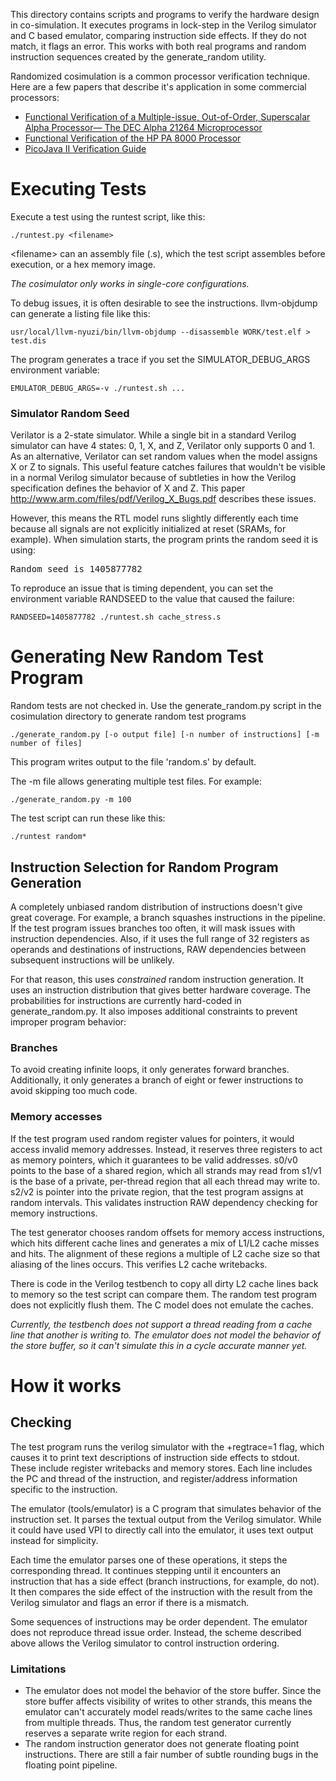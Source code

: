 This directory contains scripts and programs to verify the hardware design in
co-simulation. It executes programs in lock-step in the Verilog simulator and
C based emulator, comparing instruction side effects. If they do not match, it
flags an error. This works with both real programs and random instruction
sequences created by the generate_random utility.

Randomized cosimulation is a common processor verification technique. Here 
are a few papers that describe it's application in some commercial processors:

* [Functional Verification of a Multiple-issue, Out-of-Order, Superscalar Alpha Processor— The DEC Alpha 21264 Microprocessor](http://www.cs.clemson.edu/~mark/464/21264.verification.pdf) 
* [Functional Verification of the HP PA 8000 Processor](http://www.cs.clemson.edu/~mark/464/hp8000.verification.pdf) 
* [PicoJava II Verification Guide](http://www1.pldworld.com/@xilinx/html/pds/HDL/picoJava-II/docs/pj2-verif-guide.pdf)

# Executing Tests

Execute a test using the runtest script, like this:

    ./runtest.py <filename>

&lt;filename&gt; can an assembly file (.s), which the test script assembles
before execution, or a hex memory image. 

_The cosimulator only works in single-core configurations._

To debug issues, it is often desirable to see the instructions. llvm-objdump 
can generate a listing file like this:

    usr/local/llvm-nyuzi/bin/llvm-objdump --disassemble WORK/test.elf > test.dis

The program generates a trace if you set the SIMULATOR_DEBUG_ARGS 
environment variable:

    EMULATOR_DEBUG_ARGS=-v ./runtest.sh ...

### Simulator Random Seed

Verilator is a 2-state simulator. While a single bit in a standard Verilog 
simulator can have 4 states: 0, 1, X, and Z, Verilator only supports 0 and 1. 
As an alternative, Verilator can set random values when the model assigns X 
or Z to signals. This useful feature catches failures that wouldn't be 
visible in a normal Verilog simulator because of subtleties in how the Verilog
specification defines the behavior of X and Z. This paper 
http://www.arm.com/files/pdf/Verilog_X_Bugs.pdf describes these issues.

However, this means the RTL model runs slightly differently each time 
because all signals are not explicitly initialized at reset (SRAMs, for example). 
When simulation starts, the program prints the random seed it is using:

<pre>
Random seed is 1405877782
</pre>

To reproduce an issue that is timing dependent, you can set the environment 
variable RANDSEED to the value that caused the failure:

    RANDSEED=1405877782 ./runtest.sh cache_stress.s

# Generating New Random Test Program
 
Random tests are not checked in. Use the generate_random.py script 
in the cosimulation directory to generate random test programs

    ./generate_random.py [-o output file] [-n number of instructions] [-m number of files]

This program writes output to the file 'random.s' by default. 

The -m file allows generating multiple test files. For example:

    ./generate_random.py -m 100

The test script can run these like this:

    ./runtest random*

## Instruction Selection for Random Program Generation
 
A completely unbiased random distribution of instructions doesn't give 
great coverage. For example, a branch squashes instructions in the pipeline. 
If the test program issues branches too often, it will mask issues with 
instruction dependencies. Also, if it uses the full range of 32 registers as 
operands and destinations of instructions, RAW dependencies between subsequent 
instructions will be unlikely.

For that reason, this uses _constrained_ random instruction generation. It uses 
an instruction distribution that gives better hardware coverage. The probabilities 
for instructions are currently hard-coded in generate_random.py. It also imposes 
additional constraints to prevent improper program behavior:

### Branches

To avoid creating infinite loops, it only generates forward branches. 
Additionally, it only generates a branch of eight or fewer instructions to 
avoid skipping too much code.

### Memory accesses

If the test program used random register values for pointers, it would access 
invalid memory addresses. Instead, it reserves three registers to act as 
memory pointers, which it guarantees to be valid addresses. s0/v0 points to 
the base of a shared region, which all strands may read from s1/v1 is the 
base of a private, per-thread region that all each thread may write to. s2/v2 
is pointer into the private region, that the test program assigns at random 
intervals. This validates instruction RAW dependency checking for memory 
instructions.

The test generator chooses random offsets for memory access instructions, 
which hits different cache lines and generates a mix of L1/L2 cache misses 
and hits. The alignment of these regions a multiple of L2 cache size so 
that aliasing of the lines occurs. This verifies L2 cache writebacks.

There is code in the Verilog testbench to copy all dirty L2 cache lines back to 
memory so the test script can compare them. The random test program does not 
explicitly flush them. The C model does not emulate the caches.

_Currently, the testbench does not support a thread reading from 
a cache line that another is writing to. The emulator does not model the 
behavior of the store buffer, so it can't simulate this in a cycle accurate
manner yet._

# How it works
## Checking
 
The test program runs the verilog simulator with the +regtrace=1 flag, which 
causes it to print text descriptions of instruction side effects to stdout. 
These include register writebacks and memory stores. Each line includes the 
PC and thread of the instruction, and register/address information specific 
to the instruction.

The emulator (tools/emulator) is a C program that simulates behavior of the 
instruction set. It parses the textual output from the Verilog simulator. 
While it could have used VPI to directly call into the emulator, it uses text 
output instead for simplicity.

Each time the emulator parses one of these operations, it steps the 
corresponding thread. It continues stepping until it encounters an instruction 
that has a side effect (branch instructions, for example, do not). It then 
compares the side effect of the instruction with the result from the Verilog 
simulator and flags an error if there is a mismatch.

Some sequences of instructions may be order dependent. The emulator does 
not reproduce thread issue order. Instead, the scheme described above allows 
the Verilog simulator to control instruction ordering.

### Limitations
- The emulator does not model the behavior of the store buffer. Since the store 
buffer affects visibility of writes to other strands, this means the emulator 
can't accurately model reads/writes to the same cache lines from multiple threads. 
Thus, the random test generator currently reserves a separate write region for
each strand. 
- The random instruction generator does not generate floating point instructions. 
There are still a fair number of subtle rounding bugs in the floating point 
pipeline.